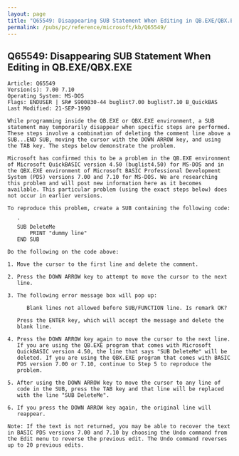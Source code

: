 ```yaml
---
layout: page
title: "Q65549: Disappearing SUB Statement When Editing in QB.EXE/QBX.EXE"
permalink: /pubs/pc/reference/microsoft/kb/Q65549/
---
```


## Q65549: Disappearing SUB Statement When Editing in QB.EXE/QBX.EXE

	Article: Q65549
	Version(s): 7.00 7.10
	Operating System: MS-DOS
	Flags: ENDUSER | SR# S900830-44 buglist7.00 buglist7.10 B_QuickBAS
	Last Modified: 21-SEP-1990
	
	While programming inside the QB.EXE or QBX.EXE environment, a SUB
	statement may temporarily disappear when specific steps are performed.
	These steps involve a combination of deleting the comment line above a
	SUB...END SUB, moving the cursor with the DOWN ARROW key, and using
	the TAB key. The steps below demonstrate the problem.
	
	Microsoft has confirmed this to be a problem in the QB.EXE environment
	of Microsoft QuickBASIC version 4.50 (buglist4.50) for MS-DOS and in
	the QBX.EXE environment of Microsoft BASIC Professional Development
	System (PDS) versions 7.00 and 7.10 for MS-DOS. We are researching
	this problem and will post new information here as it becomes
	available. This particular problem (using the exact steps below) does
	not occur in earlier versions.
	
	To reproduce this problem, create a SUB containing the following code:
	
	   '
	   SUB DeleteMe
	       PRINT "dummy line"
	   END SUB
	
	Do the following on the code above:
	
	1. Move the cursor to the first line and delete the comment.
	
	2. Press the DOWN ARROW key to attempt to move the cursor to the next
	   line.
	
	3. The following error message box will pop up:
	
	      Blank lines not allowed before SUB/FUNCTION line. Is remark OK?
	
	   Press the ENTER key, which will accept the message and delete the
	   blank line.
	
	4. Press the DOWN ARROW key again to move the cursor to the next line.
	   If you are using the QB.EXE program that comes with Microsoft
	   QuickBASIC version 4.50, the line that says "SUB DeleteMe" will be
	   deleted. If you are using the QBX.EXE program that comes with BASIC
	   PDS version 7.00 or 7.10, continue to Step 5 to reproduce the
	   problem.
	
	5. After using the DOWN ARROW key to move the cursor to any line of
	   code in the SUB, press the TAB key and that line will be replaced
	   with the line "SUB DeleteMe".
	
	6. If you press the DOWN ARROW key again, the original line will
	   reappear.
	
	Note: If the text is not returned, you may be able to recover the text
	in BASIC PDS versions 7.00 and 7.10 by choosing the Undo command from
	the Edit menu to reverse the previous edit. The Undo command reverses
	up to 20 previous edits.
